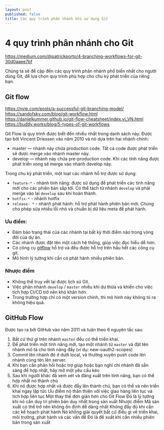 ```yaml
---
layout: post
published: false
title: Các quy trình phân nhánh khi sử dụng Git
---
```

# 4 quy trình phân nhánh cho Git

https://medium.com/@patrickporto/4-branching-workflows-for-git-30d0aaee7bf

Chúng ta sẽ đề cập đến các quy trình phân nhánh phổ biến nhất cho người dùng Git, để lựa chọn quy trình phù hợp cho chu kỳ phát triển của riêng bạn.

## Git flow
https://nvie.com/posts/a-successful-git-branching-model/
https://sandofsky.com/blog/git-workflow.html
https://danielkummer.github.io/git-flow-cheatsheet/index.vi_VN.html
https://buddy.works/blog/5-types-of-git-workflows


Git Flow là quy trình được biết đến nhiều nhất trong danh sách này. Được tạo bởi Vincent Driessen vào năm 2010 và nó dựa trên hai nhánh chính:
 
- master — nhánh này chứa production code. Tất cả code được phát triển sẽ được merge vào nhánh master này.
- develop — nhánh này chứa pre-production code. Khi các tính năng được phát triển xong sẽ merge vào nhánh develop này.

Trong chu kỳ phát triển, một loạt các nhánh hỗ trợ được sử dụng:
- `feature-*` - nhánh tính năng: được sử dụng để phát triển các tính năng mới cho các phiên bản sắp tới. Có thể tách từ nhánh `develop` và phải merge vào lại `develop` sau khi hoàn thành.
- `hotfix-*` - nhánh hotfix
- `release- *` - nhánh phát hành: hỗ trợ phát hành phiên bản mới. Chúng cho phép sửa nhiều lỗi nhỏ và chuẩn bị dữ liệu meta để phát hành.

### Ưu điểm:
- Đảm bảo trạng thái của các nhánh tại bất kỳ thời điểm nào trong vòng đời của dự án.
- Các nhánh được đặt tên một cách hệ thống, giúp việc đọc hiểu dễ hơn.
- Có công cụ [gitflow](https://github.com/nvie/gitflow) hỗ trợ và đều được hỗ trợ trên hầu hết các công cụ git.
- Mô hình lý tưởng khi cần có phát hành nhiều phiên bản.

### Nhược điểm
- Không thể truy vết lại được lịch sử Git.
- Việc phân nhánh `develop` / `master` nhiều khi dư thừa và khiến cho việc tích hợp CI/CD trở nên khó khăn hơn.
- Trong trường hợp chỉ có một version chính, thì mô hình này không tỏ ra không hiệu quả.

## GitHub Flow
Được tạo ra bởi GitHub vào năm 2011 và tuân theo 6 nguyên tắc sau:
1. Bất cứ thứ gì trên nhánh `master` đều có thể triển khai.
1. Để phát triển một tính năng mới, tạo một nhánh từ `master` và đặt tên nhánh mô tả cho tính năng đấy (ví dụ: new-oauth2-scopes)
1. Commit lên nhánh đó ở dưới local, và thường xuyên push code lên nhánh cùng tên lên server.
1. Khi bạn cần phản hồi hoặc trợ giúp hoặc bạn nghĩ chi nhánh đã sẵn sàng để hợp nhất, hãy mở một yêu cầu kéo
1. Sau khi người khác đã xem xét và đăng xuất trên tính năng, bạn có thể hợp nhất nó thành chủ
1. Khi nó được hợp nhất và được đẩy lên thành chủ, bạn có thể và nên triển khai ngay lập tức
Ưu điểm
nó thân thiện với việc giao hàng liên tục và tích hợp liên tục
Một thay thế đơn giản hơn cho Git Flow
Đó là lý tưởng khi nó cần duy trì phiên bản duy nhất trong sản xuất
Nhược điểm
Mã sản xuất có thể trở nên không ổn định dễ dàng nhất
Không đầy đủ khi cần các kế hoạch phát hành
Nó không giải quyết bất cứ điều gì về triển khai, môi trường, phát hành và các vấn đề
Đó là đề xuất khi cần nhiều phiên bản trong sản xuất
